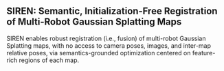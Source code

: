 ## SIREN: Semantic, Initialization-Free Registration of Multi-Robot Gaussian Splatting Maps

SIREN enables robust registration (i.e., fusion) of multi-robot Gaussian Splatting maps,
with no access to camera poses, images, and inter-map relative poses, via semantics-grounded
optimization centered on feature-rich regions of each map.